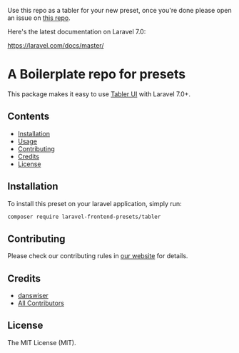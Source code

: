 Use this repo as a tabler for your new preset, once you're done please open an issue on [this repo](https://github.com/laravel-frontend-presets/tabler).

Here's the latest documentation on Laravel 7.0:

https://laravel.com/docs/master/

# A Boilerplate repo for presets

This package makes it easy to use [Tabler UI](https://tabler.io/) with Laravel 7.0+.

## Contents

- [Installation](#installation)
- [Usage](#usage)
- [Contributing](#contributing)
- [Credits](#credits)
- [License](#license)


## Installation

To install this preset on your laravel application, simply run:

``` bash
composer require laravel-frontend-presets/tabler
```

## Contributing

Please check our contributing rules in [our website](https://laravel-frontend-presets.github.io) for details.

## Credits

- [danswiser](https://github.com/danswiser)
- [All Contributors](../../contributors)

## License

The MIT License (MIT).
